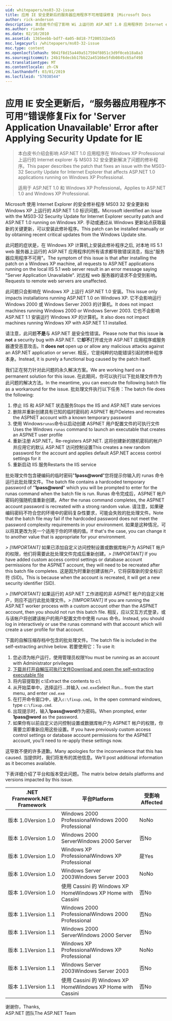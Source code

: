 ```yaml
---
uid: whitepapers/ms03-32-issue
title: 应用 IE 安全更新后的服务器应用程序不可用错误修复 |Microsoft Docs
author: rick-anderson
description: 本白皮书介绍了影响 Wi 上运行的 ASP.NET 1.0 应用程序的 Internet explorer 与 MS03 32 安全更新解决了问题的修补程序...
ms.author: riande
ms.date: 02/10/2010
ms.assetid: 1365eebb-bdf7-4a05-8d18-7f200531be55
msc.legacyurl: /whitepapers/ms03-32-issue
msc.type: content
ms.openlocfilehash: 9041f8d15a449a517594f8051c3d9f0ceb18a8a3
ms.sourcegitcommit: 24b1f6decbb17bb22a45166e5fdb0845c65af498
ms.translationtype: MT
ms.contentlocale: zh-CN
ms.lasthandoff: 03/01/2019
ms.locfileid: "57038544"
---
```

<a name="fix-for-server-application-unavailable-error-after-applying-security-update-for-ie"></a><span data-ttu-id="6d85a-103">应用 IE 安全更新后，“服务器应用程序不可用”错误修复</span><span class="sxs-lookup"><span data-stu-id="6d85a-103">Fix for 'Server Application Unavailable' Error after Applying Security Update for IE</span></span>
====================
> <span data-ttu-id="6d85a-104">本白皮书介绍会影响 ASP.NET 1.0 应用程序在 Windows XP Professional 上运行的 Internet explorer 与 MS03 32 安全更新解决了问题的修补程序。</span><span class="sxs-lookup"><span data-stu-id="6d85a-104">This paper describes the patch that fixes an issue with the MS03-32 Security Update for Internet Explorer that affects ASP.NET 1.0 applications running on Windows XP Professional.</span></span>
> 
> <span data-ttu-id="6d85a-105">适用于 ASP.NET 1.0 和 Windows XP Professional。</span><span class="sxs-lookup"><span data-stu-id="6d85a-105">Applies to ASP.NET 1.0 and Windows XP Professional.</span></span>


<span data-ttu-id="6d85a-106">Microsoft 使用 Internet Explorer 的安全修补程序 MS03 32 安全更新和 Windows XP 上运行的 ASP.NET 1.0 标识问题。</span><span class="sxs-lookup"><span data-stu-id="6d85a-106">Microsoft identified an issue with the MS03-32 Security Update for Internet Explorer security patch and ASP.NET 1.0 running on Windows XP.</span></span> <span data-ttu-id="6d85a-107">手动或通过从 Windows 更新站点获取最新的关键更新，可以安装此修补程序。</span><span class="sxs-lookup"><span data-stu-id="6d85a-107">This patch can be installed manually or by obtaining recent critical updates from the Windows Update site.</span></span>

<span data-ttu-id="6d85a-108">此问题的症状是，在 Windows XP 计算机上安装此修补程序之后, 对本地 IIS 5.1 web 服务器上运行的 ASP.NET 应用程序的所有请求都导致错误消息，指出"服务器应用程序不可用"。</span><span class="sxs-lookup"><span data-stu-id="6d85a-108">The symptom of this issue is that after installing the patch on a Windows XP machine, all requests to ASP.NET applications running on the local IIS 5.1 web server result in an error message saying "Server Application Unavailable".</span></span> <span data-ttu-id="6d85a-109">对远程 web 服务器的请求不会受到影响。</span><span class="sxs-lookup"><span data-stu-id="6d85a-109">Requests to remote web servers are unaffected.</span></span>

<span data-ttu-id="6d85a-110">此问题只会影响在 Windows XP 上运行 ASP.NET 1.0 安装。</span><span class="sxs-lookup"><span data-stu-id="6d85a-110">This issue only impacts installations running ASP.NET 1.0 on Windows XP.</span></span> <span data-ttu-id="6d85a-111">它不会影响运行 Windows 2000 或 Windows Server 2003 的计算机。</span><span class="sxs-lookup"><span data-stu-id="6d85a-111">It does not impact machines running Windows 2000 or Windows Server 2003.</span></span> <span data-ttu-id="6d85a-112">它也不会影响 ASP.NET 1.1 安装运行 Windows XP 的计算机。</span><span class="sxs-lookup"><span data-stu-id="6d85a-112">It also does not impact machines running Windows XP with ASP.NET 1.1 installed.</span></span>

<span data-ttu-id="6d85a-113">请注意，此问题**不是**与 ASP.NET 是安全性错误。</span><span class="sxs-lookup"><span data-stu-id="6d85a-113">Please note that this issue **is not** a security bug with ASP.NET.</span></span> <span data-ttu-id="6d85a-114">它**却不**打开或允许 ASP.NET 应用程序或服务器遭受恶意攻击。</span><span class="sxs-lookup"><span data-stu-id="6d85a-114">It **does not** open up or allow any malicious attacks against an ASP.NET application or server.</span></span> <span data-ttu-id="6d85a-115">相反，它是纯粹的功能错误引起的修补程序本身。</span><span class="sxs-lookup"><span data-stu-id="6d85a-115">Instead, it is purely a functional bug caused by the patch itself.</span></span>

<span data-ttu-id="6d85a-116">我们正在努力针对此问题的永久解决方案。</span><span class="sxs-lookup"><span data-stu-id="6d85a-116">We are working hard on a permanent solution for this issue.</span></span> <span data-ttu-id="6d85a-117">在此期间，你可以执行以下批处理文件作为此问题的解决方法。</span><span class="sxs-lookup"><span data-stu-id="6d85a-117">In the meantime, you can execute the following batch file as a workaround for the issue.</span></span> <span data-ttu-id="6d85a-118">批处理文件执行以下任务：</span><span class="sxs-lookup"><span data-stu-id="6d85a-118">The batch file does the following:</span></span>

1. <span data-ttu-id="6d85a-119">停止 IIS 和 ASP.NET 状态服务</span><span class="sxs-lookup"><span data-stu-id="6d85a-119">Stops the IIS and ASP.NET state services</span></span>
2. <span data-ttu-id="6d85a-120">删除并重新创建具有已知的临时密码的 ASPNET 帐户</span><span class="sxs-lookup"><span data-stu-id="6d85a-120">Deletes and recreates the ASPNET account with a known temporary password</span></span>
3. <span data-ttu-id="6d85a-121">使用 Windows`runas`命令以启动创建 ASPNET 用户配置文件的可执行文件</span><span class="sxs-lookup"><span data-stu-id="6d85a-121">Uses the Windows `runas` command to launch an executable that creates an ASPNET user profile</span></span>
4. <span data-ttu-id="6d85a-122">重新注册 ASP.NET。</span><span class="sxs-lookup"><span data-stu-id="6d85a-122">Re-registers ASP.NET.</span></span> <span data-ttu-id="6d85a-123">这将创建新的随机密码的帐户并应用它的默认 ASP.NET 访问控制设置</span><span class="sxs-lookup"><span data-stu-id="6d85a-123">This creates a new random password for the account and applies default ASP.NET access control settings for it</span></span>
5. <span data-ttu-id="6d85a-124">重新启动 IIS 服务</span><span class="sxs-lookup"><span data-stu-id="6d85a-124">Restarts the IIS service</span></span>

<span data-ttu-id="6d85a-125">批处理文件包含硬编码的临时密码"<strong>1pass\@word</strong>"您将提示你输入的 runas 命令运行此批处理文件。</span><span class="sxs-lookup"><span data-stu-id="6d85a-125">The batch file contains a hardcoded temporary password of "<strong>1pass\@word</strong>" which you will be prompted to enter for the runas command when the batch file is run.</span></span> <span data-ttu-id="6d85a-126">Runas 命令完成后，ASPNET 帐户密码的强随机值重新创建。</span><span class="sxs-lookup"><span data-stu-id="6d85a-126">After the runas command completes, the ASPNET account password is recreated with a strong random value.</span></span> <span data-ttu-id="6d85a-127">请注意，如果硬编码密码不符合您的环境中的密码复杂性要求，可能会失败的批处理文件。</span><span class="sxs-lookup"><span data-stu-id="6d85a-127">Note that the batch file may fail if the hardcoded password does not meet the password complexity requirements in your environment.</span></span> <span data-ttu-id="6d85a-128">如果是这种情况，可以将其更改为另一个适用于你的环境的值。</span><span class="sxs-lookup"><span data-stu-id="6d85a-128">If that's the case, you can change it to another value that is appropriate for your environment.</span></span>

<span data-ttu-id="6d85a-129">*> [!IMPORTANT]* 如果已添加自定义访问控制设置或数据库帐户为 ASPNET 帐户的权限，他们将需要此批处理文件完成后重新创建。</span><span class="sxs-lookup"><span data-stu-id="6d85a-129">*> [!IMPORTANT]* If you have added custom access control settings or database account permissions for the ASPNET account, they will need to be recreated after this batch file completes.</span></span> <span data-ttu-id="6d85a-130">这是因为时重新创建该帐户，它将获取新的安全标识符 (SID)。</span><span class="sxs-lookup"><span data-stu-id="6d85a-130">This is because when the account is recreated, it will get a new security identifier (SID).</span></span>

<span data-ttu-id="6d85a-131">*> [!IMPORTANT]* 如果运行的 ASP.NET 工作进程的非 ASPNET 帐户的自定义帐户，则应不运行此批处理文件。</span><span class="sxs-lookup"><span data-stu-id="6d85a-131">*> [!IMPORTANT]* If you are running the ASP.NET worker process with a custom account other than the ASPNET account, then you should not run this batch file.</span></span> <span data-ttu-id="6d85a-132">相反，应以交互方式登录，或与该帐户将创建该帐户的用户配置文件中使用 runas 命令。</span><span class="sxs-lookup"><span data-stu-id="6d85a-132">Instead, you should log in interactively or use the runas command with that account which will create a user profile for that account.</span></span>

<span data-ttu-id="6d85a-133">下面的自解压缩存档中包含的批处理文件。</span><span class="sxs-lookup"><span data-stu-id="6d85a-133">The batch file is included in the self-extracting archive below.</span></span> <span data-ttu-id="6d85a-134">若要使用它：</span><span class="sxs-lookup"><span data-stu-id="6d85a-134">To use it:</span></span>

1. <span data-ttu-id="6d85a-135">您必须为帐户运行，使用管理员权限</span><span class="sxs-lookup"><span data-stu-id="6d85a-135">You must be running as an account with Administrator privileges</span></span>
2. [<span data-ttu-id="6d85a-136">下载并打开自解压可执行文件</span><span class="sxs-lookup"><span data-stu-id="6d85a-136">Download and open the self-extracting executable file</span></span>](ms03-32-issue/_static/fixup1.exe)
3. <span data-ttu-id="6d85a-137">将内容提取到 c:\\</span><span class="sxs-lookup"><span data-stu-id="6d85a-137">Extract the contents to c:\\</span></span>
4. <span data-ttu-id="6d85a-138">从开始菜单中，选择运行...并输入 `cmd.exe`</span><span class="sxs-lookup"><span data-stu-id="6d85a-138">Select Run... from the start menu, and enter `cmd.exe`</span></span>
5. <span data-ttu-id="6d85a-139">在打开命令窗口中，键入`c:\fixup.cmd`。</span><span class="sxs-lookup"><span data-stu-id="6d85a-139">In the open command windows, type `c:\fixup.cmd`.</span></span>
6. <span data-ttu-id="6d85a-140">出现提示时，输入<strong>1pass\@word</strong>作为密码。</span><span class="sxs-lookup"><span data-stu-id="6d85a-140">When prompted, enter <strong>1pass\@word</strong> as the password.</span></span>
7. <span data-ttu-id="6d85a-141">如果你有以前自定义访问控制设置或数据库帐户为 ASPNET 帐户的权限，你需要立即重新应用这些设置。</span><span class="sxs-lookup"><span data-stu-id="6d85a-141">If you have previously custom access control settings or database account permissions for the ASPNET account, you'll need to re-apply these settings now.</span></span>

<span data-ttu-id="6d85a-142">这导致不便的许多道歉。</span><span class="sxs-lookup"><span data-stu-id="6d85a-142">Many apologies for the inconvenience that this has caused.</span></span> <span data-ttu-id="6d85a-143">当提供时，我们将发布的其他信息。</span><span class="sxs-lookup"><span data-stu-id="6d85a-143">We'll post additional information as it becomes available.</span></span>

<span data-ttu-id="6d85a-144">下表详细介绍了平台和版本受此问题。</span><span class="sxs-lookup"><span data-stu-id="6d85a-144">The matrix below details platforms and versions impacted by this issue.</span></span>

| <span data-ttu-id="6d85a-145">.NET Framework</span><span class="sxs-lookup"><span data-stu-id="6d85a-145">.NET Framework</span></span> | <span data-ttu-id="6d85a-146">平台</span><span class="sxs-lookup"><span data-stu-id="6d85a-146">Platform</span></span> | <span data-ttu-id="6d85a-147">受影响</span><span class="sxs-lookup"><span data-stu-id="6d85a-147">Affected</span></span> |
| --- | --- | --- |
| <span data-ttu-id="6d85a-148">版本 1.0</span><span class="sxs-lookup"><span data-stu-id="6d85a-148">Version 1.0</span></span> | <span data-ttu-id="6d85a-149">Windows 2000 Professional</span><span class="sxs-lookup"><span data-stu-id="6d85a-149">Windows 2000 Professional</span></span> | <span data-ttu-id="6d85a-150">No</span><span class="sxs-lookup"><span data-stu-id="6d85a-150">No</span></span> |
| <span data-ttu-id="6d85a-151">版本 1.0</span><span class="sxs-lookup"><span data-stu-id="6d85a-151">Version 1.0</span></span> | <span data-ttu-id="6d85a-152">Windows 2000 Server</span><span class="sxs-lookup"><span data-stu-id="6d85a-152">Windows 2000 Server</span></span> | <span data-ttu-id="6d85a-153">否</span><span class="sxs-lookup"><span data-stu-id="6d85a-153">No</span></span> |
| <span data-ttu-id="6d85a-154">版本 1.0</span><span class="sxs-lookup"><span data-stu-id="6d85a-154">Version 1.0</span></span> | <span data-ttu-id="6d85a-155">Windows XP Professional</span><span class="sxs-lookup"><span data-stu-id="6d85a-155">Windows XP Professional</span></span> | <span data-ttu-id="6d85a-156">是</span><span class="sxs-lookup"><span data-stu-id="6d85a-156">Yes</span></span> |
| <span data-ttu-id="6d85a-157">版本 1.0</span><span class="sxs-lookup"><span data-stu-id="6d85a-157">Version 1.0</span></span> | <span data-ttu-id="6d85a-158">Windows Server 2003</span><span class="sxs-lookup"><span data-stu-id="6d85a-158">Windows Server 2003</span></span> | <span data-ttu-id="6d85a-159">No</span><span class="sxs-lookup"><span data-stu-id="6d85a-159">No</span></span> |
| <span data-ttu-id="6d85a-160">版本 1.0</span><span class="sxs-lookup"><span data-stu-id="6d85a-160">Version 1.0</span></span> | <span data-ttu-id="6d85a-161">使用 Cassini 的 Windows XP Home</span><span class="sxs-lookup"><span data-stu-id="6d85a-161">Windows XP Home with Cassini</span></span> | <span data-ttu-id="6d85a-162">否</span><span class="sxs-lookup"><span data-stu-id="6d85a-162">No</span></span> |
| <span data-ttu-id="6d85a-163">版本 1.1</span><span class="sxs-lookup"><span data-stu-id="6d85a-163">Version 1.1</span></span> | <span data-ttu-id="6d85a-164">Windows 2000 Professional</span><span class="sxs-lookup"><span data-stu-id="6d85a-164">Windows 2000 Professional</span></span> | <span data-ttu-id="6d85a-165">否</span><span class="sxs-lookup"><span data-stu-id="6d85a-165">No</span></span> |
| <span data-ttu-id="6d85a-166">版本 1.1</span><span class="sxs-lookup"><span data-stu-id="6d85a-166">Version 1.1</span></span> | <span data-ttu-id="6d85a-167">Windows 2000 Server</span><span class="sxs-lookup"><span data-stu-id="6d85a-167">Windows 2000 Server</span></span> | <span data-ttu-id="6d85a-168">否</span><span class="sxs-lookup"><span data-stu-id="6d85a-168">No</span></span> |
| <span data-ttu-id="6d85a-169">版本 1.1</span><span class="sxs-lookup"><span data-stu-id="6d85a-169">Version 1.1</span></span> | <span data-ttu-id="6d85a-170">Windows XP Professional</span><span class="sxs-lookup"><span data-stu-id="6d85a-170">Windows XP Professional</span></span> | <span data-ttu-id="6d85a-171">No</span><span class="sxs-lookup"><span data-stu-id="6d85a-171">No</span></span> |
| <span data-ttu-id="6d85a-172">版本 1.1</span><span class="sxs-lookup"><span data-stu-id="6d85a-172">Version 1.1</span></span> | <span data-ttu-id="6d85a-173">Windows Server 2003</span><span class="sxs-lookup"><span data-stu-id="6d85a-173">Windows Server 2003</span></span> | <span data-ttu-id="6d85a-174">否</span><span class="sxs-lookup"><span data-stu-id="6d85a-174">No</span></span> |
| <span data-ttu-id="6d85a-175">版本 1.1</span><span class="sxs-lookup"><span data-stu-id="6d85a-175">Version 1.1</span></span> | <span data-ttu-id="6d85a-176">使用 Cassini 的 Windows XP Home</span><span class="sxs-lookup"><span data-stu-id="6d85a-176">Windows XP Home with Cassini</span></span> | <span data-ttu-id="6d85a-177">否</span><span class="sxs-lookup"><span data-stu-id="6d85a-177">No</span></span> |

<span data-ttu-id="6d85a-178">谢谢你，</span><span class="sxs-lookup"><span data-stu-id="6d85a-178">Thanks,</span></span>   
 <span data-ttu-id="6d85a-179">ASP.NET 团队</span><span class="sxs-lookup"><span data-stu-id="6d85a-179">The ASP.NET Team</span></span>
